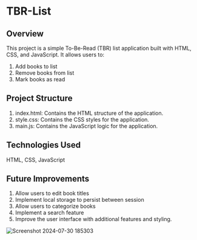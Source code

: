 # TBR-List

## Overview
This project is a simple To-Be-Read (TBR) list application built with HTML, CSS, and JavaScript. It allows users to:
1. Add books to list
2. Remove books from list
3. Mark books as read

## Project Structure
1. index.html: Contains the HTML structure of the application.
2. style.css: Contains the CSS styles for the application.
3. main.js: Contains the JavaScript logic for the application.

## Technologies Used
HTML, CSS, JavaScript

## Future Improvements
1. Allow users to edit book titles
2. Implement local storage to persist between session
3. Allow users to categorize books
4. Implement a search feature
5. Improve the user interface with additional features and styling.


![Screenshot 2024-07-30 185303](https://github.com/user-attachments/assets/3ed8acf5-7310-4f8b-b4f7-6faff3de2a8a)
